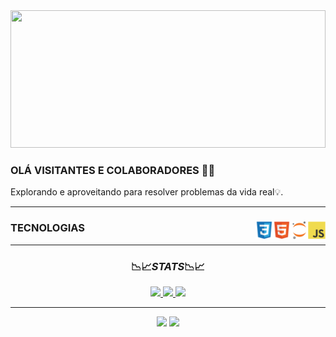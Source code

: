 <div align="center">
  <img src="https://user-images.githubusercontent.com/93165753/143685406-501852da-254b-47ec-b164-f1f5ca1db3e7.gif" height= "220px" style="width:100%"/>
</div>

<h3>OLÁ VISITANTES E COLABORADORES 🙋‍♂️</h3>

<p align="left">
  Explorando e aproveitando para resolver problemas da vida real💡.
</p>

<hr>

<h3>
  <div display="inline-block" style="text-align:left">TECNOLOGIAS
    <img alt="Leo-Js" width="28rem"  align="right" src="https://raw.githubusercontent.com/devicons/devicon/master/icons/javascript/javascript-original.svg" class="logo">
    <img alt="Léo-Jupyter" width="28rem" align="right" src="https://github.com/devicons/devicon/blob/master/icons/jupyter/jupyter-original.svg" class="logo">
    <img alt="Leo-HTML" width="28rem" align="right" src="https://github.com/devicons/devicon/blob/master/icons/html5/html5-original.svg" class="logo">
    <img alt="Leo-CSS" width="28rem" align="right" src="https://github.com/devicons/devicon/blob/master/icons/css3/css3-original.svg" class="logo">
  </div>
</h3>

<hr>
  
<h3 align="center">📉📈<i>STATS</i>📉📈</h3>
  
<div align="center">
    <a href="https://github.com/Leosnt">
    <img height="180em" src="https://github-readme-stats.vercel.app/api?username=Leosnt&show_icons=true&theme=merko&include_ali_commits=true&count_private=true"/>
    <img height="180em" src="https://github-readme-stats.vercel.app/api/top-langs/?username=Leosnt&layout=default&langs_count=16&theme=merko&"/>
    <img height="180em" src="https://github-streak-stats.herokuapp.com?user=Leosnt&theme=merko"/>
</div>

<hr>
       
<div align="center">
    <a href="https://www.linkedin.com/in/leonardo-santos-953485219/" target="_blank"><img src="https://img.shields.io/badge/LinkedIn-0077B5?style=for-the-badge&logo=linkedin&logoColor=white" target="_blank"></a>
    <a href="https://www.instagram.com/leo_snnt" target="_blank"><img src="https://img.shields.io/badge/Instagram-E4405F?style=for-the-badge&logo=instagram&logoColor=white" target="_blank"></a>
</div>
</p>

